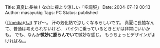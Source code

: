 Title: 真夏に長袖！なのに裸より涼しい「空調服」
Date: 2004-07-19 00:13
Author: masayukig
Tags: PC
Status: published

([ITmedia](http://www.itmedia.co.jp/news/articles/0407/17/news001.html?nc20))([/.J](http://slashdot.jp/article.pl?sid=04/07/17/1739248&topic=42))
すげ〜。
汗の気化熱で涼しくなるらしいです。
真夏に長袖なんて、普通は考えられないけど、
バイクに乗っているときとかは非常にいいかも。
でも、なんか**微妙に膨らんでいて**微妙な感じ。
もうちょっとデザインがよければね。。
